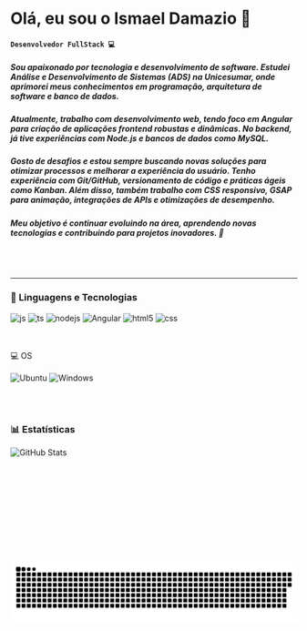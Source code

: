 # Olá, eu sou o Ismael Damazio 👋


**`Desenvolvedor FullStack 💻`**

##### Sou apaixonado por tecnologia e desenvolvimento de software. Estudei Análise e Desenvolvimento de Sistemas (ADS) na Unicesumar, onde aprimorei meus conhecimentos em programação, arquitetura de software e banco de dados.

##### Atualmente, trabalho com desenvolvimento web, tendo foco em Angular para criação de aplicações frontend robustas e dinâmicas. No backend, já tive experiências com Node.js e bancos de dados como MySQL.

##### Gosto de desafios e estou sempre buscando novas soluções para otimizar processos e melhorar a experiência do usuário. Tenho experiência com Git/GitHub, versionamento de código e práticas ágeis como Kanban. Além disso, também trabalho com CSS responsivo, GSAP para animação, integrações de APIs e otimizações de desempenho.

##### Meu objetivo é continuar evoluindo na área, aprendendo novas tecnologias e contribuindo para projetos inovadores. 🚀

<br></br>





---

### 🤖 Linguagens e Tecnologias

<div style="display: inline_block">
  <img align="center" alt="js" src="https://img.shields.io/badge/JavaScript-F7DF1E?style=for-the-badge&logo=javascript&logoColor=black" />
  <img align="center" alt="ts" src="https://img.shields.io/badge/TypeScript-007ACC?style=for-the-badge&logo=typescript&logoColor=white" />
  <img align="center" alt="nodejs" src="https://img.shields.io/badge/Node.js-43853D?style=for-the-badge&logo=node.js&logoColor=white" />
  <img align="center" alt="Angular" src="https://img.shields.io/badge/Angular-DD0031?style=for-the-badge&logo=angular&logoColor=white" />
  <img align="center" alt="html5" src="https://img.shields.io/badge/HTML5-E34F26?style=for-the-badge&logo=html5&logoColor=white" />
  <img align="center" alt="css" src="https://img.shields.io/badge/CSS3-1572B6?style=for-the-badge&logo=css3&logoColor=white" />
</div><br/>

</div><br/>

💻 OS
<div style="display: inline_block">
  <img align="center" alt="Ubuntu" src="https://img.shields.io/badge/Ubuntu-E95420?style=for-the-badge&logo=ubuntu&logoColor=white" />
  <img align="center" alt="Windows" src="https://img.shields.io/badge/Windows-0078D6?style=for-the-badge&logo=windows&logoColor=white" />


<br></br>

### 📊 Estatísticas

<p>
  <img 
    align="left" 
    alt="GitHub Stats" 
    height="200" 
    style="padding-right: 10px;" 
    src="https://github-readme-stats.vercel.app/api?username=Maeldamazio&show_icons=true&theme=tokyonight&include_all_commits=true&locale=pt-br" 
  />
</p>

<br></br>
<br></br>

<picture>
  <source media="(prefers-color-scheme: dark)" srcset="https://raw.githubusercontent.com/Maeldamazio/Maeldamazio/output/github-contribution-grid-snake-dark.svg">
  <source media="(prefers-color-scheme: light)" srcset="https://raw.githubusercontent.com/Maeldamazio/Maeldamazio/output/github-contribution-grid-snake.svg">
  <img alt="github contribution grid snake animation" src="https://raw.githubusercontent.com/Maeldamazio/Maeldamazio/output/github-contribution-grid-snake.svg">
</picture>


